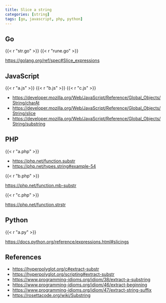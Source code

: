 ```yaml
---
title: Slice a string
categories: [string]
tags: [go, javascript, php, python]
---
```


## Go

{{< r "str.go" >}}
{{< r "rune.go" >}}

<https://golang.org/ref/spec#Slice_expressions>

## JavaScript

{{< r "a.js" >}}
{{< r "b.js" >}}
{{< r "c.js" >}}

- <https://developer.mozilla.org/Web/JavaScript/Reference/Global_Objects/String/charAt>
- <https://developer.mozilla.org/Web/JavaScript/Reference/Global_Objects/String/slice>
- <https://developer.mozilla.org/Web/JavaScript/Reference/Global_Objects/String/substring>

## PHP

{{< r "a.php" >}}

- <https://php.net/function.substr>
- <https://php.net/types.string#example-54>

{{< r "b.php" >}}

<https://php.net/function.mb-substr>

{{< r "c.php" >}}

<https://php.net/function.strstr>

## Python

{{< r "a.py" >}}

<https://docs.python.org/reference/expressions.html#slicings>

## References

- <https://hyperpolyglot.org/c#extract-substr>
- <https://hyperpolyglot.org/scripting#extract-substr>
- <https://www.programming-idioms.org/idiom/38/extract-a-substring>
- <https://www.programming-idioms.org/idiom/46/extract-beginning>
- <https://www.programming-idioms.org/idiom/47/extract-string-suffix>
- <https://rosettacode.org/wiki/Substring>
